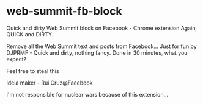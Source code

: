 # web-summit-fb-block
Quick and dirty Web Summit block on Facebook - Chrome extension
Again, QUICK and DIRTY.

Remove all the Web Summit text and posts from Facebook...
Just for fun by DJPRMF - Quick and dirty, nothing fancy. Done in 30 minutes, what you expect?

Feel free to steal this

Ideia maker - Rui Cruz@Facebook

I'm not responsible for nuclear wars because of this extension...
